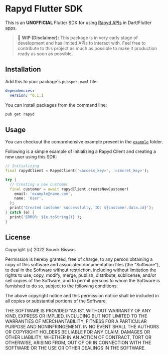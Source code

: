 # Rapyd Flutter SDK

This is an **UNOFFICIAL** Flutter SDK for using [Rapyd APIs](https://docs.rapyd.net/build-with-rapyd/reference/api-reference) in Dart/Flutter apps.

> 🚧 **WIP (Disclaimer):** This package is in very early stage of development and has limited APIs to interact with. Feel free to contribute to this project as much as possible to make it production ready as soon as possible.

## Installation

Add this to your package's `pubspec.yaml` file:

```yml
dependencies:
  version: ^0.1.1
```

You can install packages from the command line:

```bash
pub get rapyd
```

## Usage

You can checkout the comprehensive example present in the [`example`](example/example.dart) folder.

Following is a simple example of initializing a Rapyd Client and creating a new user using this SDK:

```dart
// Initializing
final rapydClient = RapydClient('<access_key>', '<secret_key>');

try {
  // Creating a new customer
  final customer = await rapydClient.createNewCustomer(
    email: 'example@name.com',
    name: 'User',
  );
  print('Created customer successfully, ID: ${customer.data.id}');
} catch (e) {
  print('ERROR: ${e.toString()}');
}
```

## License

Copyright (c) 2022 Souvik Biswas

Permission is hereby granted, free of charge, to any person obtaining a copy
of this software and associated documentation files (the "Software"), to deal
in the Software without restriction, including without limitation the rights
to use, copy, modify, merge, publish, distribute, sublicense, and/or sell
copies of the Software, and to permit persons to whom the Software is
furnished to do so, subject to the following conditions:

The above copyright notice and this permission notice shall be included in all
copies or substantial portions of the Software.

THE SOFTWARE IS PROVIDED "AS IS", WITHOUT WARRANTY OF ANY KIND, EXPRESS OR
IMPLIED, INCLUDING BUT NOT LIMITED TO THE WARRANTIES OF MERCHANTABILITY,
FITNESS FOR A PARTICULAR PURPOSE AND NONINFRINGEMENT. IN NO EVENT SHALL THE
AUTHORS OR COPYRIGHT HOLDERS BE LIABLE FOR ANY CLAIM, DAMAGES OR OTHER
LIABILITY, WHETHER IN AN ACTION OF CONTRACT, TORT OR OTHERWISE, ARISING FROM,
OUT OF OR IN CONNECTION WITH THE SOFTWARE OR THE USE OR OTHER DEALINGS IN THE
SOFTWARE.
